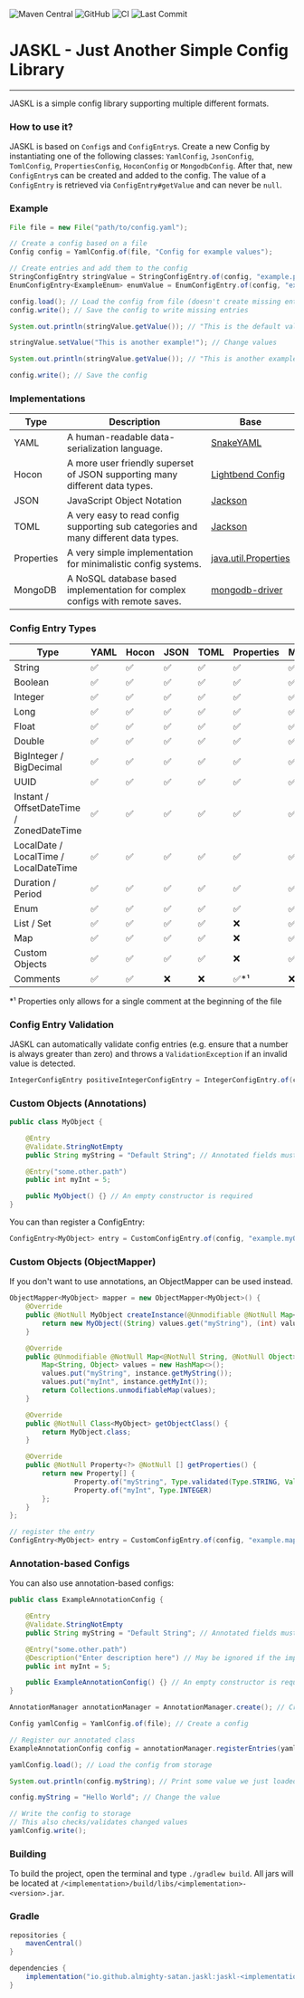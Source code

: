 ![Maven Central](https://img.shields.io/maven-central/v/io.github.almighty-satan.jaskl/jaskl-yaml?style=flat-square)
![GitHub](https://img.shields.io/github/license/Almighty-Satan/JASKL?style=flat-square)
![CI](https://img.shields.io/github/actions/workflow/status/Almighty-Satan/JASKL/gradle-build.yml?branch=master&style=flat-square)
![Last Commit](https://img.shields.io/github/last-commit/Almighty-Satan/JASKL?style=flat-square)

# JASKL - Just Another Simple Config Library
___

JASKL is a simple config library supporting multiple different formats.

### How to use it?
JASKL is based on `Config`s and `ConfigEntry`s. 
Create a new Config by instantiating one of the following classes: 
`YamlConfig`, `JsonConfig`, `TomlConfig`, `PropertiesConfig`,  `HoconConfig` or `MongodbConfig`. 
After that, new `ConfigEntry`s can be created and added to the config. The value of a `ConfigEntry` is retrieved via
`ConfigEntry#getValue` and can never be `null`.

### Example
```java
File file = new File("path/to/config.yaml");

// Create a config based on a file
Config config = YamlConfig.of(file, "Config for example values");

// Create entries and add them to the config
StringConfigEntry stringValue = StringConfigEntry.of(config, "example.path.string", "An example String!", "This is the default value!");
EnumConfigEntry<ExampleEnum> enumValue = EnumConfigEntry.of(config, "example.path.enum", "An example String!", ExampleEnum.EXAMPLE);

config.load(); // Load the config from file (doesn't create missing entries)
config.write(); // Save the config to write missing entries

System.out.println(stringValue.getValue()); // "This is the default value!"

stringValue.setValue("This is another example!"); // Change values

System.out.println(stringValue.getValue()); // "This is another example!"

config.write(); // Save the config
```

### Implementations
| Type       | Description                                                                         | Base                                                                                        |
|------------|-------------------------------------------------------------------------------------|---------------------------------------------------------------------------------------------|
| YAML       | A human-readable data-serialization language.                                       | [SnakeYAML](https://bitbucket.org/snakeyaml/snakeyaml)                                      |
| Hocon      | A more user friendly superset of JSON supporting many different data types.         | [Lightbend Config](https://github.com/lightbend/config)                                     |
| JSON       | JavaScript Object Notation                                                          | [Jackson](https://github.com/FasterXML/jackson)                                             |
| TOML       | A very easy to read config supporting sub categories and many different data types. | [Jackson](https://github.com/FasterXML/jackson)                                             |
| Properties | A very simple implementation for minimalistic config systems.                       | [java.util.Properties](https://docs.oracle.com/javase/8/docs/api/java/util/Properties.html) |
| MongoDB    | A NoSQL database based implementation for complex configs with remote saves.        | [mongodb-driver](https://mvnrepository.com/artifact/org.mongodb/mongodb-driver-sync)        |

### Config Entry Types
| Type                                     | YAML | Hocon | JSON | TOML | Properties | MongoDB |
|------------------------------------------|------|-------|------|------|------------|---------|
| String                                   | ✅    | ✅     | ✅    | ✅    | ✅          | ✅       |
| Boolean                                  | ✅    | ✅     | ✅    | ✅    | ✅          | ✅       |
| Integer                                  | ✅    | ✅     | ✅    | ✅    | ✅          | ✅       |
| Long                                     | ✅    | ✅     | ✅    | ✅    | ✅          | ✅       |
| Float                                    | ✅    | ✅     | ✅    | ✅    | ✅          | ✅       |
| Double                                   | ✅    | ✅     | ✅    | ✅    | ✅          | ✅       |
| BigInteger / BigDecimal                  | ✅    | ✅     | ✅    | ✅    | ✅          | ✅       |
| UUID                                     | ✅    | ✅     | ✅    | ✅    | ✅          | ✅       |
| Instant / OffsetDateTime / ZonedDateTime | ✅    | ✅     | ✅    | ✅    | ✅          | ✅       |
| LocalDate / LocalTime / LocalDateTime    | ✅    | ✅     | ✅    | ✅    | ✅          | ✅       |
| Duration / Period                        | ✅    | ✅     | ✅    | ✅    | ✅          | ✅       |
| Enum                                     | ✅    | ✅     | ✅    | ✅    | ✅          | ✅       |
| List / Set                               | ✅    | ✅     | ✅    | ✅    | ❌          | ✅       |
| Map                                      | ✅    | ✅     | ✅    | ✅    | ❌          | ✅       |
| Custom Objects                           | ✅    | ✅     | ✅    | ✅    | ❌          | ✅       |
| Comments                                 | ✅    | ✅     | ❌    | ❌    | ✅*¹        | ❌       |  

*¹ Properties only allows for a single comment at the beginning of the file

### Config Entry Validation
JASKL can automatically validate config entries (e.g. ensure that a number is always greater than zero) and throws a
`ValidationException` if an invalid value is detected.
```java
IntegerConfigEntry positiveIntegerConfigEntry = IntegerConfigEntry.of(config, "example.integer", "Example Integer", 1, Validator.INTEGER_POSITIVE);
```

### Custom Objects (Annotations)
```java
public class MyObject {

    @Entry
    @Validate.StringNotEmpty
    public String myString = "Default String"; // Annotated fields must be public and default values should not be null

    @Entry("some.other.path")
    public int myInt = 5;

    public MyObject() {} // An empty constructor is required
}
```
You can than register a ConfigEntry:
```java
ConfigEntry<MyObject> entry = CustomConfigEntry.of(config, "example.myObject", "Some description", new MyObject());
```

### Custom Objects (ObjectMapper)
If you don't want to use annotations, an ObjectMapper can be used instead.
```java
ObjectMapper<MyObject> mapper = new ObjectMapper<MyObject>() {
    @Override
    public @NotNull MyObject createInstance(@Unmodifiable @NotNull Map<@NotNull String, @NotNull Object> values) throws InvalidTypeException, ValidationException {
        return new MyObject((String) values.get("myString"), (int) values.get("myInt"));
    }

    @Override
    public @Unmodifiable @NotNull Map<@NotNull String, @NotNull Object> readValues(@NotNull MyObject instance) throws InvalidTypeException {
        Map<String, Object> values = new HashMap<>();
        values.put("myString", instance.getMyString());
        values.put("myInt", instance.getMyInt());
        return Collections.unmodifiableMap(values);
    }

    @Override
    public @NotNull Class<MyObject> getObjectClass() {
        return MyObject.class;
    }

    @Override
    public @NotNull Property<?> @NotNull [] getProperties() {
        return new Property[] {
                Property.of("myString", Type.validated(Type.STRING, Validator.STRING_NOT_EMPTY)),
                Property.of("myInt", Type.INTEGER)
        };
    }
};

// register the entry
ConfigEntry<MyObject> entry = CustomConfigEntry.of(config, "example.mapper.myObject", "Some description", new MyObject(), mapper);
```

### Annotation-based Configs
You can also use annotation-based configs:
```java
public class ExampleAnnotationConfig {

    @Entry
    @Validate.StringNotEmpty
    public String myString = "Default String"; // Annotated fields must be public and default values should not be null

    @Entry("some.other.path")
    @Description("Enter description here") // May be ignored if the implementation does not support comments
    public int myInt = 5;

    public ExampleAnnotationConfig() {} // An empty constructor is required
}
```
```java
AnnotationManager annotationManager = AnnotationManager.create(); // Create an AnnotationManager. This instance can be reused.

Config yamlConfig = YamlConfig.of(file); // Create a config

// Register our annotated class
ExampleAnnotationConfig config = annotationManager.registerEntries(yamlConfig, ExampleAnnotationConfig.class);

yamlConfig.load(); // Load the config from storage

System.out.println(config.myString); // Print some value we just loaded

config.myString = "Hello World"; // Change the value

// Write the config to storage
// This also checks/validates changed values
yamlConfig.write();
```

### Building
To build the project, open the terminal and type `./gradlew build`. All jars will be located at `/<implementation>/build/libs/<implementation>-<version>.jar`.

### Gradle
```gradle
repositories {
    mavenCentral()
}

dependencies {
    implementation("io.github.almighty-satan.jaskl:jaskl-<implementation>:<version>")
}
```
